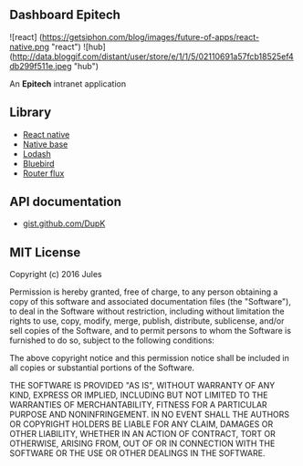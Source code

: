 Dashboard Epitech
-
![react]
(https://getsiphon.com/blog/images/future-of-apps/react-native.png "react")
![hub]
(http://data.bloggif.com/distant/user/store/e/1/1/5/02110691a57fcb18525ef4db299f511e.jpeg "hub")

An **Epitech** intranet application

Library
-
* [React native](https://facebook.github.io/react-native/)
* [Native base](http://nativebase.io/)
* [Lodash](https://lodash.com/)
* [Bluebird](http://bluebirdjs.com/docs/getting-started.html)
* [Router flux](https://github.com/aksonov/react-native-router-flux)

API documentation
-

* [gist.github.com/DupK](https://gist.github.com/DupK)

MIT License
-


Copyright (c) 2016 Jules

Permission is hereby granted, free of charge, to any person obtaining a copy
of this software and associated documentation files (the "Software"), to deal
in the Software without restriction, including without limitation the rights
to use, copy, modify, merge, publish, distribute, sublicense, and/or sell
copies of the Software, and to permit persons to whom the Software is
furnished to do so, subject to the following conditions:

The above copyright notice and this permission notice shall be included in all
copies or substantial portions of the Software.

THE SOFTWARE IS PROVIDED "AS IS", WITHOUT WARRANTY OF ANY KIND, EXPRESS OR
IMPLIED, INCLUDING BUT NOT LIMITED TO THE WARRANTIES OF MERCHANTABILITY,
FITNESS FOR A PARTICULAR PURPOSE AND NONINFRINGEMENT. IN NO EVENT SHALL THE
AUTHORS OR COPYRIGHT HOLDERS BE LIABLE FOR ANY CLAIM, DAMAGES OR OTHER
LIABILITY, WHETHER IN AN ACTION OF CONTRACT, TORT OR OTHERWISE, ARISING FROM,
OUT OF OR IN CONNECTION WITH THE SOFTWARE OR THE USE OR OTHER DEALINGS IN THE
SOFTWARE.
